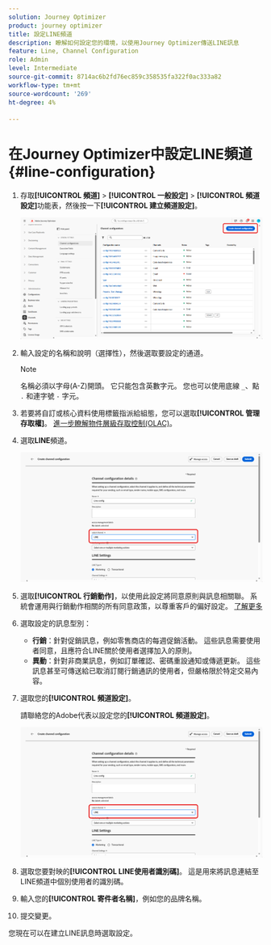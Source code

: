 ```yaml
---
solution: Journey Optimizer
product: journey optimizer
title: 設定LINE頻道
description: 瞭解如何設定您的環境，以使用Journey Optimizer傳送LINE訊息
feature: Line, Channel Configuration
role: Admin
level: Intermediate
source-git-commit: 8714ac6b2fd76ec859c358535fa322f0ac333a82
workflow-type: tm+mt
source-wordcount: '269'
ht-degree: 4%

---
```


# 在Journey Optimizer中設定LINE頻道 {#line-configuration}

1. 存取&#x200B;**[!UICONTROL 頻道]** > **[!UICONTROL 一般設定]** > **[!UICONTROL 頻道設定]**&#x200B;功能表，然後按一下&#x200B;**[!UICONTROL 建立頻道設定]**。

   ![](assets/line-config-1.png)

1. 輸入設定的名稱和說明（選擇性），然後選取要設定的通道。

   >[!NOTE]
   >
   > 名稱必須以字母(A-Z)開頭。 它只能包含英數字元。 您也可以使用底線 `_`、點 `.` 和連字號 `-` 字元。

1. 若要將自訂或核心資料使用標籤指派給組態，您可以選取&#x200B;**[!UICONTROL 管理存取權]**。 [進一步瞭解物件層級存取控制(OLAC)](../administration/object-based-access.md)。

1. 選取&#x200B;**LINE**&#x200B;頻道。

   ![](assets/line-config-2.png)

1. 選取&#x200B;**[!UICONTROL 行銷動作]**，以使用此設定將同意原則與訊息相關聯。 系統會運用與行銷動作相關的所有同意政策，以尊重客戶的偏好設定。 [了解更多](../action/consent.md#surface-marketing-actions)

1. 選取設定的訊息型別：

   * **行銷**：針對促銷訊息，例如零售商店的每週促銷活動。 這些訊息需要使用者同意，且應符合LINE關於使用者選擇加入的原則。
   * **異動**：針對非商業訊息，例如訂單確認、密碼重設通知或傳遞更新。 這些訊息甚至可傳送給已取消訂閱行銷通訊的使用者，但嚴格限於特定交易內容。

1. 選取您的&#x200B;**[!UICONTROL 頻道設定]**。

   請聯絡您的Adobe代表以設定您的&#x200B;**[!UICONTROL 頻道設定]**。

   ![](assets/line-config-2.png)

1. 選取您要對映的&#x200B;**[!UICONTROL LINE使用者識別碼]**。 這是用來將訊息連結至LINE頻道中個別使用者的識別碼。

1. 輸入您的&#x200B;**[!UICONTROL 寄件者名稱]**，例如您的品牌名稱。

1. 提交變更。

您現在可以在建立LINE訊息時選取設定。
